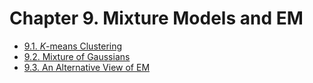 # Chapter 9. Mixture Models and EM

  - [9.1. $K$-means Clustering](9.1_K-means_Clustering.html)
  - [9.2. Mixture of Gaussians](9.2_Mixture_of_Gaussians.html)
  - [9.3. An Alternative View of EM](9.3_An_Alternative_View_of_EM.html)
